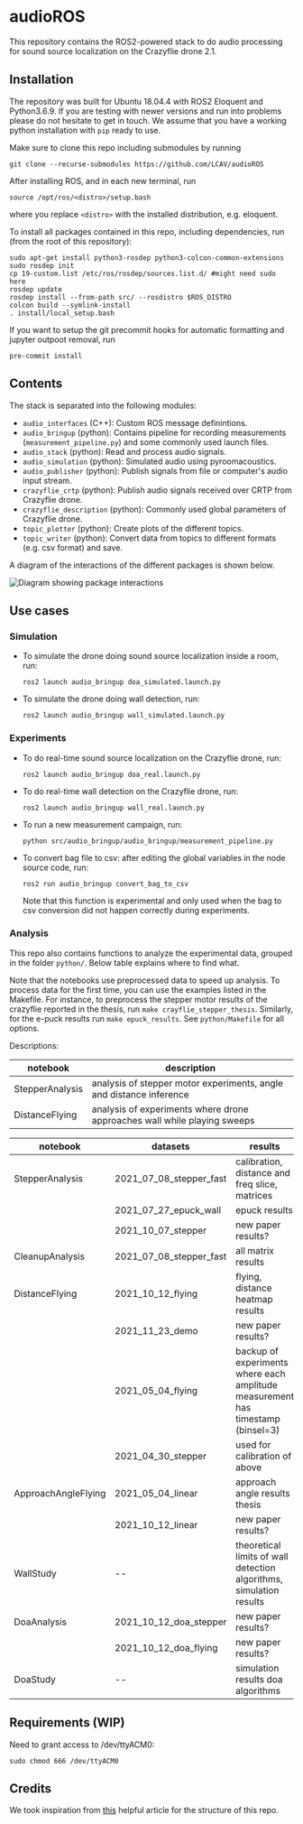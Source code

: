 # audioROS

This repository contains the ROS2-powered stack to do audio processing for sound source localization on the Crazyflie drone 2.1. 

## Installation

The repository was built for Ubuntu 18.04.4 with ROS2 Eloquent and Python3.6.9. If you are testing with newer versions and run into problems please do not hesitate to get in touch.
We assume that you have a working python installation with `pip` ready to use.

Make sure to clone this repo including submodules by running
```
git clone --recurse-submodules https://github.com/LCAV/audioROS
```


After installing ROS, and in each new terminal, run
```
source /opt/ros/<distro>/setup.bash
```
where you replace `<distro>` with the installed distribution, e.g. eloquent.

To install all packages contained in this repo, including dependencies, run (from the root of this repository): 
```
sudo apt-get install python3-rosdep python3-colcon-common-extensions
sudo rosdep init
cp 19-custom.list /etc/ros/rosdep/sources.list.d/ #might need sudo here
rosdep update 
rosdep install --from-path src/ --rosdistro $ROS_DISTRO
colcon build --symlink-install
. install/local_setup.bash
```

If you want to setup the git precommit hooks for automatic formatting and jupyter outpoot removal, run
```
pre-commit install
```

## Contents    

The stack is separated into the following modules:

- `audio_interfaces` (C++): Custom ROS message definintions.
- `audio_bringup` (python): Contains pipeline for recording measurements (`measurement_pipeline.py`) and some commonly used launch files.  
- `audio_stack` (python): Read and process audio signals.
- `audio_simulation` (python): Simulated audio using pyroomacoustics.  
- `audio_publisher` (python): Publish signals from file or computer's audio input stream. 
- `crazyflie_crtp` (python): Publish audio signals received over CRTP from Crazyflie drone.  
- `crazyflie_description` (python): Commonly used global parameters of Crazyflie drone.  
- `topic_plotter` (python): Create plots of the different topics. 
- `topic_writer` (python): Convert data from topics to different formats (e.g. csv format) and save. 


A diagram of the interactions of the different packages is shown below.

![Diagram showing package interactions](https://app.lucidchart.com/publicSegments/view/8da32e75-dd1a-45f2-a5a3-6a195968585d/image.png)

## Use cases

### Simulation 

- To simulate the drone doing sound source localization inside a room, run: 
  ```
  ros2 launch audio_bringup doa_simulated.launch.py
  ```
- To simulate the drone doing wall detection, run: 
  ```
  ros2 launch audio_bringup wall_simulated.launch.py
  ```

### Experiments

- To do real-time sound source localization on the Crazyflie drone, run: 
  ```
  ros2 launch audio_bringup doa_real.launch.py
  ```
- To do real-time wall detection on the Crazyflie drone, run: 
  ```
  ros2 launch audio_bringup wall_real.launch.py
  ```
- To run a new measurement campaign, run: 
  ```
  python src/audio_bringup/audio_bringup/measurement_pipeline.py
  ```
- To convert bag file to csv: after editing the global variables in the node source code, 
  run: 
  ```
  ros2 run audio_bringup convert_bag_to_csv
  ```
  Note that this function is experimental and only used when the bag to csv conversion did not happen correctly during experiments. 

### Analysis

This repo also contains functions to analyze the experimental data, grouped in the folder `python/`. Below table explains where to find what. 

Note that the notebooks use preprocessed data to speed up analysis. To process data for the first time, you can use the examples listed in the Makefile. For instance, to preprocess the stepper motor results of the crazyflie reported in the thesis, run
`make crayflie_stepper_thesis`. Similarly, for the e-puck results run `make epuck_results`. See `python/Makefile` for all options.

Descriptions:

| notebook         | description                                                               |
|------------------|---------------------------------------------------------------------------|
|  StepperAnalysis |  analysis of stepper motor experiments, angle and distance inference      |
|  DistanceFlying  |  analysis of experiments where drone approaches wall while playing sweeps |


| notebook            | datasets               | results                                                                          |
|---------------------|------------------------|----------------------------------------------------------------------------------|
|  StepperAnalysis    | 2021_07_08_stepper_fast|   calibration, distance and freq slice, matrices                                 |
|                     | 2021_07_27_epuck_wall  |   epuck results                                                                  |
|                     | 2021_10_07_stepper     |   new paper results?                                                             |
|  CleanupAnalysis    | 2021_07_08_stepper_fast|   all matrix results                                                             |
|  DistanceFlying     | 2021_10_12_flying      |   flying, distance heatmap results                                               |
|                     | 2021_11_23_demo        |   new paper results?                                                             |
|                     | 2021_05_04_flying      |   backup of experiments where each amplitude measurement has timestamp (binsel=3)|
|                     | 2021_04_30_stepper     |   used for calibration of above                                                  |
|  ApproachAngleFlying| 2021_05_04_linear      |   approach angle results thesis                                                  |
|                     | 2021_10_12_linear      |   new paper results?                                                             |
|  WallStudy          | --                     |   theoretical limits of wall detection algorithms, simulation results            |
|  DoaAnalysis        | 2021_10_12_doa_stepper |   new paper results?                                                             |
|                     | 2021_10_12_doa_flying  |   new paper results?                                                             |
|  DoaStudy           | --                     |   simulation results doa algorithms                                              |


## Requirements (WIP)

Need to grant access to /dev/ttyACM0:

```sudo chmod 666 /dev/ttyACM0 ```


## Credits

We took inspiration from [this](https://roboticsbackend.com/package-organization-for-a-ros-stack-best-practices/) helpful article for the structure of this repo.
